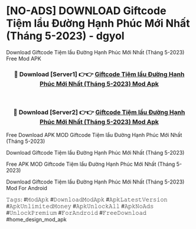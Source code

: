 # [NO-ADS] DOWNLOAD Giftcode Tiệm lẩu Đường Hạnh Phúc Mới Nhất (Tháng 5-2023) - dgyol
Download Giftcode Tiệm lẩu Đường Hạnh Phúc Mới Nhất (Tháng 5-2023) Free Mod APK

<div align="center">
<h3>🔴 Download [Server1] 👉👉 <a href="https://apk-comot.site?title=Giftcode_Tiệm_lẩu_Đường_Hạnh_Phúc_Mới_Nhất_(Tháng_5-2023)">Giftcode Tiệm lẩu Đường Hạnh Phúc Mới Nhất (Tháng 5-2023) Mod Apk</a></h3><br>

<h3>🔴 Download [Server2] 👉👉 <a href="https://apk-comot.site?title=Giftcode_Tiệm_lẩu_Đường_Hạnh_Phúc_Mới_Nhất_(Tháng_5-2023)">Giftcode Tiệm lẩu Đường Hạnh Phúc Mới Nhất (Tháng 5-2023) Mod Apk</a></h3>
</div>


Free Download APK MOD Giftcode Tiệm lẩu Đường Hạnh Phúc Mới Nhất (Tháng 5-2023)

Download Giftcode Tiệm lẩu Đường Hạnh Phúc Mới Nhất (Tháng 5-2023) 

Free APK MOD Giftcode Tiệm lẩu Đường Hạnh Phúc Mới Nhất (Tháng 5-2023) 

Download Giftcode Tiệm lẩu Đường Hạnh Phúc Mới Nhất (Tháng 5-2023) Mod For Android

𝚃𝚊𝚐𝚜: #𝙼𝚘𝚍𝙰𝚙𝚔 #𝙳𝚘𝚠𝚗𝚕𝚘𝚊𝚍𝙼𝚘𝚍𝙰𝚙𝚔 #𝙰𝚙𝚔𝙻𝚊𝚝𝚎𝚜𝚝𝚅𝚎𝚛𝚜𝚒𝚘𝚗 #𝙰𝚙𝚔𝚄𝚗𝚕𝚒𝚖𝚒𝚝𝚎𝚍𝙼𝚘𝚗𝚎𝚢 #𝙰𝚙𝚔𝚄𝚗𝚕𝚘𝚌𝚔𝙰𝚕𝚕 #𝙰𝚙𝚔𝙽𝚘𝙰𝚍𝚜 #𝚄𝚗𝚕𝚘𝚌𝚔𝙿𝚛𝚎𝚖𝚒𝚞𝚖 #𝙵𝚘𝚛𝙰𝚗𝚍𝚛𝚘𝚒𝚍 #𝙵𝚛𝚎𝚎𝙳𝚘𝚠𝚗𝚕𝚘𝚊𝚍 #home_design_mod_apk